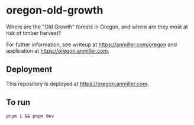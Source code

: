 # oregon-old-growth

Where are the "Old Growth" forests in Oregon, and where are they most at risk of timber harvest?

For futher information, see writeup at https://anmiller.com/oregon and application at https://oregon.anmiller.com.

## Deployment

This repository is deployed at https://oregon.anmiller.com.

## To run

`pnpm i && pnpm dev`
